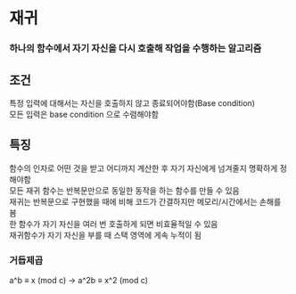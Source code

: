 # 재귀
### 하나의 함수에서 자기 자신을 다시 호출해 작업을 수행하는 알고리즘
## 조건
특정 입력에 대해서는 자신을 호출하지 않고 종료되어야함(Base condition)  
모든 입력은 base condition 으로 수렴해야함  
## 특징
함수의 인자로 어떤 것을 받고 어디까지 계산한 후 자기 자신에게 넘겨줄지 명확하게 정해야함  
모든 재귀 함수는 반복문만으로 동일한 동작을 하는 함수를 만들 수 있음  
재귀는 반복문으로 구현했을 때에 비해 코드가 간결하지만 메모리/시간에서는 손해를 봄  
한 함수가 자기 자신을 여러 번 호출하게 되면 비효율적일 수 있음  
재귀함수가 자기 자신을 부를 때 스택 영역에 게속 누적이 됨

### 거듭제곱
a^b ≡ x (mod c) -> a^2b ≡ x^2 (mod c)
